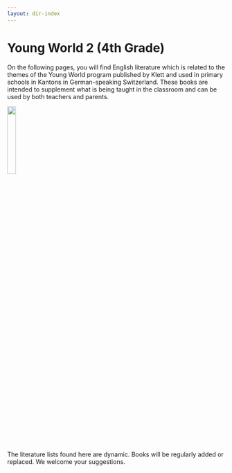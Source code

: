 ```yaml
---
layout: dir-index
---
```


# Young World 2 (4th Grade)

On the following pages, you will find English literature which is related to the themes of the Young World program published by Klett and used in primary schools in Kantons in German-speaking Switzerland. These books are intended to supplement what is being taught in the classroom and can be used by both teachers and parents.

<img src="https://i.imgur.com/YBa9We4.png" width="20%" />

The literature lists found here are dynamic. Books will be regularly added or replaced. We welcome your suggestions.
<!--stackedit_data:
eyJoaXN0b3J5IjpbLTg3NjE0NDAxNV19
-->